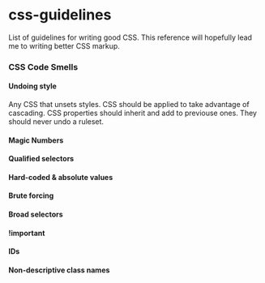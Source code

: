 # css-guidelines
List of guidelines for writing good CSS.  This reference will hopefully lead me to writing better CSS markup.

### CSS Code Smells  

#### Undoing style
Any CSS that unsets styles.  CSS should be applied to take advantage of cascading.  CSS properties should inherit and add to previouse ones.  They should never undo a ruleset.

#### Magic Numbers

#### Qualified selectors

#### Hard-coded & absolute values

#### Brute forcing

#### Broad selectors

#### !important 

#### IDs

#### Non-descriptive class names

#### 

